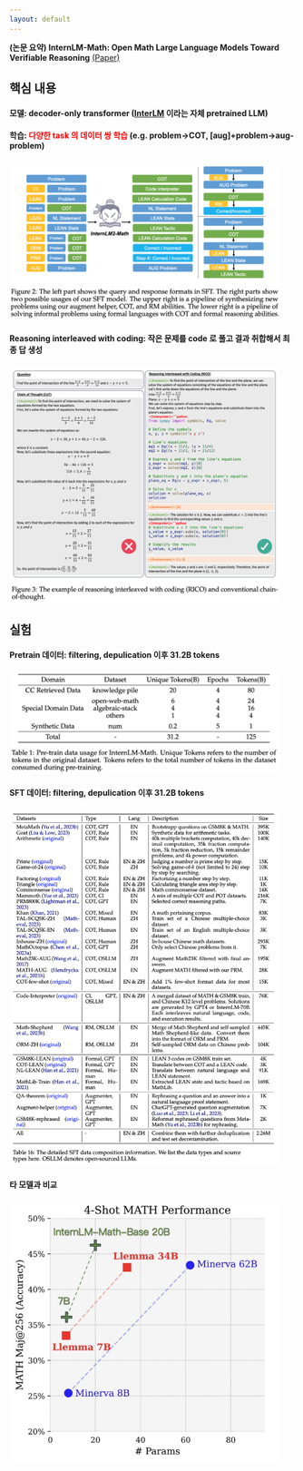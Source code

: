 ```yaml
---
layout: default
---
```


**(논문 요약) InternLM-Math: Open Math Large Language Models Toward Verifiable Reasoning** [(Paper)](https://arxiv.org/pdf/2402.06332.pdf)

## 핵심 내용

#### 모델: decoder-only transformer ([InterLM](https://github.com/InternLM/InternLM) 이라는 자체 pretrained LLM)

#### 학습: <span style="color:red"> 다양한 task 의 데이터 쌍 학습 </span> (e.g. problem->COT, [aug]+problem->aug-problem)    
<img src="./data/papers/internlm-math/train.png" width="478" />

#### Reasoning interleaved with coding: 작은 문제를 code 로 풀고 결과 취합해서 최종 답 생성     
<img src="./data/papers/internlm-math/rico.png" width="478" />

## 실험
#### Pretrain 데이터: filtering, depulication 이후 31.2B tokens   
<img src="./data/papers/internlm-math/pretrain-data.png" width="478" />

#### SFT 데이터: filtering, depulication 이후 31.2B tokens   
<img src="./data/papers/internlm-math/sft-data.png" width="478" />

#### 타 모델과 비교
<img src="./data/papers/internlm-math/internmath_result.png" width="478" />

